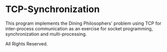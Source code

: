 # TCP-Synchronization

This program implements the Dining Philosophers' problem using TCP for inter-process communication
as an exercise for socket programming, synchronization and multi-processing.




All Rights Reserved.
